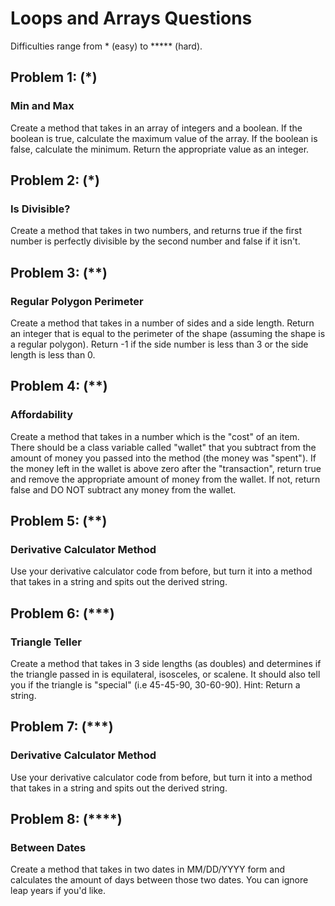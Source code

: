 # Loops and Arrays Questions
Difficulties range from * (easy) to ***** (hard).

## Problem 1: (*)
### Min and Max
Create a method that takes in an array of integers and a boolean. If the boolean is true, calculate the maximum value of the array. If the boolean is false, calculate the minimum. Return the appropriate value as an integer.

## Problem 2: (*)
### Is Divisible?
Create a method that takes in two numbers, and returns true if the first number is perfectly divisible by the second number and false if it isn't.

## Problem 3: (**)
### Regular Polygon Perimeter
Create a method that takes in a number of sides and a side length. Return an integer that is equal to the perimeter of the shape (assuming the shape is a regular polygon). Return -1 if the side number is less than 3 or the side length is less than 0.

## Problem 4: (**)
### Affordability
Create a method that takes in a number which is the "cost" of an item. There should be a class variable called "wallet" that you subtract from the amount of money you passed into the method (the money was "spent"). If the money left in the wallet is above zero after the "transaction", return true and remove the appropriate amount of money from the wallet. If not, return false and DO NOT subtract any money from the wallet.

## Problem 5: (**)
### Derivative Calculator Method
Use your derivative calculator code from before, but turn it into a method that takes in a string and spits out the derived string.

## Problem 6: (***)
### Triangle Teller
Create a method that takes in 3 side lengths (as doubles) and determines if the triangle passed in is equilateral, isosceles, or scalene. It should also tell you if the triangle is "special" (i.e 45-45-90, 30-60-90). Hint: Return a string.

## Problem 7: (***)
### Derivative Calculator Method
Use your derivative calculator code from before, but turn it into a method that takes in a string and spits out the derived string.

## Problem 8: (****)
### Between Dates
Create a method that takes in two dates in MM/DD/YYYY form and calculates the amount of days between those two dates. You can ignore leap years if you'd like.
